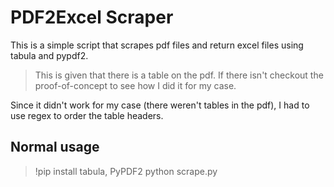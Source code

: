 # PDF2Excel Scraper

This is a simple script that scrapes pdf files and return excel files using tabula and pypdf2.

> This is given that there is a table on the pdf. If there isn't checkout the proof-of-concept to see how I did it for my case.

Since it didn't work for my case (there weren't tables in the pdf), I had to use regex to order the table headers.

## Normal usage
> !pip install tabula, PyPDF2
> python scrape.py
